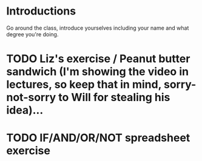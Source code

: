 # Introductions

Go around the class, introduce yourselves including your name and what degree you're doing.

# TODO Liz's exercise / Peanut butter sandwich (I'm showing the video in lectures, so keep that in mind, sorry-not-sorry to Will for stealing his idea)...

# TODO IF/AND/OR/NOT spreadsheet exercise
